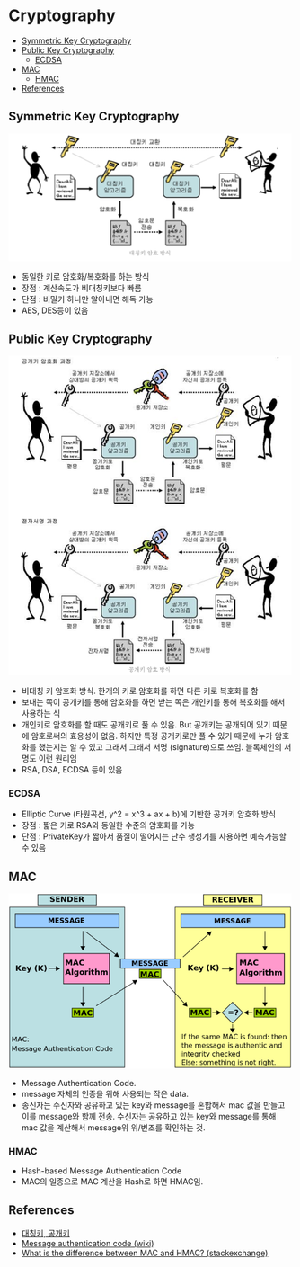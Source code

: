 # Cryptography

- [Symmetric Key Cryptography](#symmetric-key-cryptography)
- [Public Key Cryptography](#public-key-cryptography)
  - [ECDSA](#ecdsa)
- [MAC](#mac)
  - [HMAC](#hmac)
- [References](#references)

## Symmetric Key Cryptography

![symmetric-key-cryptography](./img/symmetric-key-cryptography.png)

- 동일한 키로 암호화/복호화를 하는 방식
- 장점 : 계산속도가 비대칭키보다 빠름
- 단점 : 비밀키 하나만 알아내면 해독 가능
- AES, DES등이 있음

## Public Key Cryptography

![public-key-cryptography](./img/public-key-cryptography.png)

- 비대칭 키 암호화 방식. 한개의 키로 암호화를 하면 다른 키로 복호화를 함
- 보내는 쪽이 공개키를 통해 암호화를 하면 받는 쪽은 개인키를 통해 복호화를 해서 사용하는 식
- 개인키로 암호화를 할 때도 공개키로 풀 수 있음. But 공개키는 공개되어 있기 때문에 암호로써의 효용성이 없음. 하지만 특정 공개키로만 풀 수 있기 때문에 누가 암호화를 했는지는 알 수 있고 그래서 그래서 서명 (signature)으로 쓰임. 블록체인의 서명도 이런 원리임
- RSA, DSA, ECDSA 등이 있음

### ECDSA

- Elliptic Curve (타원곡선, y^2 = x^3 + ax + b)에 기반한 공개키 암호화 방식
- 장점 : 짧은 키로 RSA와 동일한 수준의 암호화를 가능
- 단점 : PrivateKey가 짧아서 품질이 떨어지는 난수 생성기를 사용하면 예측가능할 수 있음

## MAC

![mac](./img/cryptography-mac.png)

- Message Authentication Code.
- message 자체의 인증을 위해 사용되는 작은 data.
- 송신자는 수신자와 공유하고 있는 key와 message를 혼합해서 mac 값을 만들고 이를 message와 함께 전송.  수신자는 공유하고 있는 key와 message를 통해 mac 값을 계산해서 message위 위/변조를 확인하는 것.

### HMAC

- Hash-based Message Authentication Code
- MAC의 일종으로 MAC 계산을 Hash로 하면 HMAC임.

## References

- [대칭키, 공개키](https://cryptocat.tistory.com/2)
- [Message authentication code (wiki)](https://en.wikipedia.org/wiki/Message_authentication_code)
- [What is the difference between MAC and HMAC? (stackexchange)](https://crypto.stackexchange.com/questions/6523/what-is-the-difference-between-mac-and-hmac)
